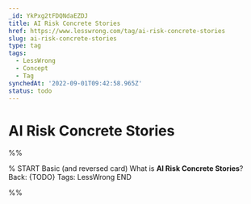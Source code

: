 ```yaml
---
_id: YkPxg2tFDQNdaEZDJ
title: AI Risk Concrete Stories
href: https://www.lesswrong.com/tag/ai-risk-concrete-stories
slug: ai-risk-concrete-stories
type: tag
tags:
  - LessWrong
  - Concept
  - Tag
synchedAt: '2022-09-01T09:42:58.965Z'
status: todo
---
```


# AI Risk Concrete Stories


%%

% START
Basic (and reversed card)
What is **AI Risk Concrete Stories**?
Back: {TODO}
Tags: LessWrong
END
<!--ID: 1663157033113-->


%%
	
